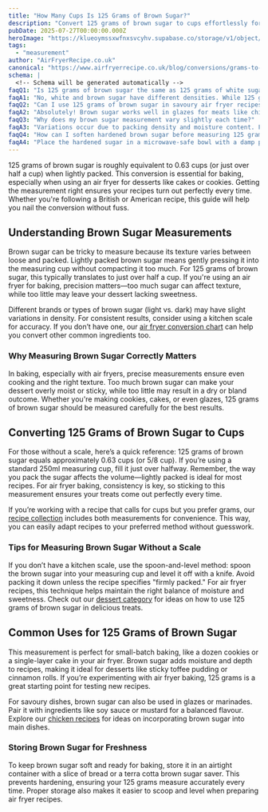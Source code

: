 ```yaml
---
title: "How Many Cups Is 125 Grams of Brown Sugar?"
description: "Convert 125 grams of brown sugar to cups effortlessly for perfect baking results every time. Get the exact measurement now!"
pubDate: 2025-07-27T00:00:00.000Z
heroImage: "https://klueoymssxwfnxsvcyhv.supabase.co/storage/v1/object/public/Shmucket/how-many-cups-is-125-grams-of-brown-sugar.webp"
tags:
  - "measurement"
author: "AirFryerRecipe.co.uk"
canonical: "https://www.airfryerrecipe.co.uk/blog/conversions/grams-to-cups/how-many-cups-is-125-grams-of-brown-sugar"
schema: |
  <!-- Schema will be generated automatically -->
faqQ1: "Is 125 grams of brown sugar the same as 125 grams of white sugar in cups?"
faqA1: "No, white and brown sugar have different densities. While 125 grams of white sugar equals about 0.63 cups, brown sugar (when lightly packed) may take up slightly more volume due to its moisture content. Always measure by weight for accuracy, especially in air fryer baking."
faqQ2: "Can I use 125 grams of brown sugar in savoury air fryer recipes?"
faqA2: "Absolutely! Brown sugar works well in glazes for meats like chicken or pork. Its caramelised flavour balances spices and acidity, making it a versatile ingredient. Try it in marinades or rubs for a touch of sweetness in savoury dishes."
faqQ3: "Why does my brown sugar measurement vary slightly each time?"
faqA3: "Variations occur due to packing density and moisture content. For consistency, use a kitchen scale or the spoon-and-level method. Storing brown sugar properly (in an airtight container) also helps maintain uniform texture for accurate measuring."
faqQ4: "How can I soften hardened brown sugar before measuring 125 grams?"
faqA4: "Place the hardened sugar in a microwave-safe bowl with a damp paper towel, heating in 10-second intervals until soft. Alternatively, store it with a slice of bread overnight. This ensures your 125 grams measure correctly for air fryer recipes."
---
```

<p>125 grams of brown sugar is roughly equivalent to 0.63 cups (or just over half a cup) when lightly packed. This conversion is essential for baking, especially when using an air fryer for desserts like cakes or cookies. Getting the measurement right ensures your recipes turn out perfectly every time. Whether you're following a British or American recipe, this guide will help you nail the conversion without fuss.</p>  

<h2>Understanding Brown Sugar Measurements</h2>  
<p>Brown sugar can be tricky to measure because its texture varies between loose and packed. Lightly packed brown sugar means gently pressing it into the measuring cup without compacting it too much. For 125 grams of brown sugar, this typically translates to just over half a cup. If you're using an air fryer for baking, precision matters—too much sugar can affect texture, while too little may leave your dessert lacking sweetness.</p>  

<p>Different brands or types of brown sugar (light vs. dark) may have slight variations in density. For consistent results, consider using a kitchen scale for accuracy. If you don’t have one, our <a href=https://www.airfryerrecipe.co.uk/air-fryer-conversion-chart>air fryer conversion chart</a> can help you convert other common ingredients too.</p>  

<h3>Why Measuring Brown Sugar Correctly Matters</h3>  
<p>In baking, especially with air fryers, precise measurements ensure even cooking and the right texture. Too much brown sugar can make your dessert overly moist or sticky, while too little may result in a dry or bland outcome. Whether you're making cookies, cakes, or even glazes, 125 grams of brown sugar should be measured carefully for the best results.</p>  

<h2>Converting 125 Grams of Brown Sugar to Cups</h2>  
<p>For those without a scale, here’s a quick reference: 125 grams of brown sugar equals approximately 0.63 cups (or 5/8 cup). If you’re using a standard 250ml measuring cup, fill it just over halfway. Remember, the way you pack the sugar affects the volume—lightly packed is ideal for most recipes. For air fryer baking, consistency is key, so sticking to this measurement ensures your treats come out perfectly every time.</p>  

<p>If you’re working with a recipe that calls for cups but you prefer grams, our <a href=https://www.airfryerrecipe.co.uk/recipes>recipe collection</a> includes both measurements for convenience. This way, you can easily adapt recipes to your preferred method without guesswork.</p>  

<h3>Tips for Measuring Brown Sugar Without a Scale</h3>  
<p>If you don’t have a kitchen scale, use the spoon-and-level method: spoon the brown sugar into your measuring cup and level it off with a knife. Avoid packing it down unless the recipe specifies "firmly packed." For air fryer recipes, this technique helps maintain the right balance of moisture and sweetness. Check out our <a href=https://www.airfryerrecipe.co.uk/recipe-category/dessert>dessert category</a> for ideas on how to use 125 grams of brown sugar in delicious treats.</p>  

<h2>Common Uses for 125 Grams of Brown Sugar</h2>  
<p>This measurement is perfect for small-batch baking, like a dozen cookies or a single-layer cake in your air fryer. Brown sugar adds moisture and depth to recipes, making it ideal for desserts like sticky toffee pudding or cinnamon rolls. If you’re experimenting with air fryer baking, 125 grams is a great starting point for testing new recipes.</p>  

<p>For savoury dishes, brown sugar can also be used in glazes or marinades. Pair it with ingredients like soy sauce or mustard for a balanced flavour. Explore our <a href=https://www.airfryerrecipe.co.uk/recipe-category/chicken>chicken recipes</a> for ideas on incorporating brown sugar into main dishes.</p>  

<h3>Storing Brown Sugar for Freshness</h3>  
<p>To keep brown sugar soft and ready for baking, store it in an airtight container with a slice of bread or a terra cotta brown sugar saver. This prevents hardening, ensuring your 125 grams measure accurately every time. Proper storage also makes it easier to scoop and level when preparing air fryer recipes.</p>
